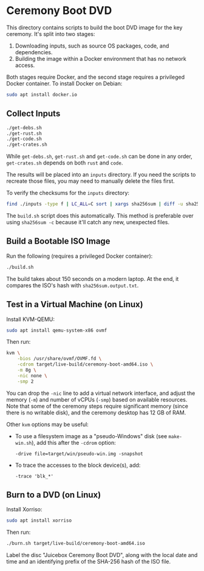 # Ceremony Boot DVD

This directory contains scripts to build the boot DVD image for the key
ceremony. It's split into two stages:

1. Downloading inputs, such as source OS packages, code, and dependencies.
2. Building the image within a Docker environment that has no network access.

Both stages require Docker, and the second stage requires a privileged Docker
container. To install Docker on Debian:

```sh
sudo apt install docker.io
```

## Collect Inputs

```sh
./get-debs.sh
./get-rust.sh
./get-code.sh
./get-crates.sh
```

While `get-debs.sh`, `get-rust.sh` and `get-code.sh` can be done in any order,
`get-crates.sh` depends on both `rust` and `code`.

The results will be placed into an `inputs` directory. If you need the scripts
to recreate those files, you may need to manually delete the files first.

To verify the checksums for the `inputs` directory:

```sh
find ./inputs -type f | LC_ALL=C sort | xargs sha256sum | diff -u sha256sum.inputs.txt -
```

The `build.sh` script does this automatically. This method is preferable over
using `sha256sum -c` because it'll catch any new, unexpected files.


## Build a Bootable ISO Image

Run the following (requires a privileged Docker container):

```sh
./build.sh
```

The build takes about 150 seconds on a modern laptop. At the end, it compares
the ISO's hash with `sha256sum.output.txt`.

## Test in a Virtual Machine (on Linux)

Install KVM-QEMU:

```sh
sudo apt install qemu-system-x86 ovmf
```

Then run:

```sh
kvm \
    -bios /usr/share/ovmf/OVMF.fd \
    -cdrom target/live-build/ceremony-boot-amd64.iso \
    -m 8g \
    -nic none \
    -smp 2
```

You can drop the `-nic` line to add a virtual network interface, and adjust the
memory (`-m`) and number of vCPUs (`-smp`) based on available resources. Note
that some of the ceremony steps require significant memory (since there is no
writable disk), and the ceremony desktop has 12 GB of RAM.

Other `kvm` options may be useful:

- To use a filesystem image as a "pseudo-Windows" disk (see `make-win.sh`), add
  this after the `-cdrom` option:

  ```
  -drive file=target/win/pseudo-win.img -snapshot
  ```

- To trace the accesses to the block device(s), add:

  ```
  -trace 'blk_*'
  ```

## Burn to a DVD (on Linux)

Install Xorriso:

```sh
sudo apt install xorriso
```

Then run:

```sh
./burn.sh target/live-build/ceremony-boot-amd64.iso
```

Label the disc "Juicebox Ceremony Boot DVD", along with the local date and time
and an identifying prefix of the SHA-256 hash of the ISO file.
